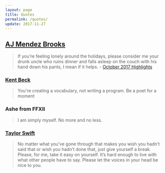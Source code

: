 ```yaml
---
layout: page
title: Quotes
permalink: /quotes/
update: 2017-11-27
---
```


## [AJ Mendez Brooks][aj mendez]

> If you’re feeling lonely around the holidays, please consider me your drunk uncle who ruins dinner and falls asleep on the couch with his hand down his pants, I mean if it helps. - [October 2017 Highlights][aj oct 2017]

### [Kent Beck][kent beck]

> You're creating a vocabulary, not writing a program. Be a poet for a moment

### Ashe from FFXII

> I am simply myself. No more and no less.

### [Taylor Swift][taylor swift]

> No matter what you’ve gone through that makes you wish you hadn’t said that or wish you hadn’t done that, just give yourself a break. Please, for me, take it easy on yourself. It’s hard enough to live with what other people have to say. Please let the voices in your head be nice to you.

[aj mendez]: http://ajmendezbrooks.com/
[aj oct 2017]: http://mailchi.mp/ajmendezbrooks/represent-team-aj-467805
[kent beck]: https://twitter.com/KentBeck
[taylor swift]: http://www.taylorswift.com
